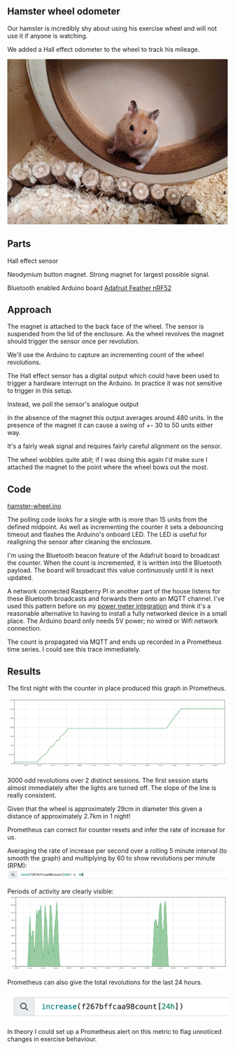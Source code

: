 ## Hamster wheel odometer

Our hamster is incredibly shy about using his exercise wheel and will not use it if anyone is watching.

We added a Hall effect odometer to the wheel to track his mileage.

![Zym the hamster on exercise wheel](zym-on-wheel.jpg)

## Parts

Hall effect sensor

Neodymium button magnet.
Strong magnet for largest possible signal.

Bluetooth enabled Arduino board
[Adafruit Feather nRF52](https://www.adafruit.com/product/3406)


## Approach

The magnet is attached to the back face of the wheel. 
The sensor is suspended from the lid of the enclosure.
As the wheel revolves the magnet should trigger the sensor once per revolution.

We'll use the Arduino to capture an incrementing count of the wheel revolutions.

The Hall effect sensor has a digital output which could have been used to trigger a hardware interrupt
on the Arduino. In practice it was not sensitive to trigger in this setup.

Instead, we poll the sensor's analogue output

In the absence of the magnet this output averages around 480 units.
In the presence of the magnet it can cause a swing of +- 30 to 50 units either way. 

It's a fairly weak signal and requires fairly careful alignment on the sensor.

The wheel wobbles quite abit; if I was doing this again I'd make sure I attached the magnet to the point
where the wheel bows out the most.


## Code

[hamster-wheel.ino](hamster-wheel.ino)

The polling code looks for a single with is more than 15 units from the defined midpoint.
As well as incrementing the counter it sets a debouncing timeout and flashes the Arduino's onboard LED.
The LED is useful for realigning the sensor after cleaning the enclosure.

I'm using the Bluetooth beacon feature of the Adafruit board to broadcast the counter.
When the count is incremented, it is written into the Bluetooth payload. The board will broadcast this value
continuously until it is next updated.

A network connected Raspberry PI in another part of the house listens for these Bluetooth broadcasts and forwards them onto an MQTT channel.
I've used this pattern before on my [power meter integration](https://github.com/tonytw1/power-meter) and think it's a reasonable alternative to having to install a fully networked
device in a small place. The Arduino board only needs 5V power; no wired or Wifi network connection.

The count is propagated via MQTT and ends up recorded in a Prometheus time series.
I could see this trace immediately.


## Results

The first night with the counter in place produced this graph in Prometheus.

![Wheel revolution counts vs time](count-vs-time.png)

3000 odd revolutions over 2 distinct sessions. The first session starts almost immediately after the lights are turned off.
The slope of the line is really consistent.

Given that the wheel is approximately 29cm in diameter this given a distance of approximately 2.7km in 1 night!


Prometheus can correct for counter resets and infer the rate of increase for us.

Averaging the rate of increase per second over a rolling 5 minute interval (to smooth the graph) and multiplying by 60 to show revolutions per minute (RPM):
![Rate query](rate-query.png)


Periods of activity are clearly visible:
![5 minute average RPM](rate-5m-ave-rpm.png)


Prometheus can also give the total revolutions for the last 24 hours.


![24 hour count](24hour.png)


In theory I could set up a Prometheus alert on this metric to flag unnoticed changes in exercise behaviour.

